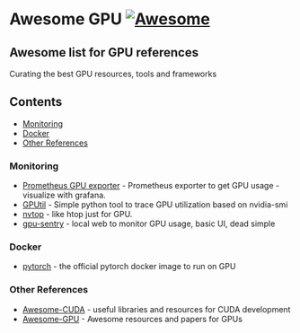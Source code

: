 # Awesome GPU [![Awesome](https://cdn.rawgit.com/sindresorhus/awesome/d7305f38d29fed78fa85652e3a63e154dd8e8829/media/badge.svg)](https://github.com/sindresorhus/awesome)

## Awesome list for GPU references

Curating the best GPU resources, tools and frameworks

## Contents

- [Monitoring](#moniroting)
- [Docker](#docker)
- [Other References](#other-references)

### Monitoring

- [Prometheus GPU exporter](https://github.com/NVIDIA/gpu-monitoring-tools/tree/master/exporters/prometheus-dcgm) - Prometheus exporter to get GPU usage - visualize with grafana.
- [GPUtil](https://github.com/anderskm/gputil) - Simple python tool to trace GPU utilization based on nvidia-smi
- [nvtop](https://github.com/Syllo/nvtop) - like htop just for GPU.
- [gpu-sentry](https://github.com/jacenkow/gpu-sentry) - local web to monitor GPU usage, basic UI, dead simple

### Docker

- [pytorch](https://hub.docker.com/r/pytorch/pytorch) - the official pytorch docker image to run on GPU

### Other References
- [Awesome-CUDA](https://github.com/Erkaman/Awesome-CUDA) - useful libraries and resources for CUDA development
- [Awesome-GPU](https://github.com/Jokeren/Awesome-GPU) - Awesome resources and papers for GPUs
